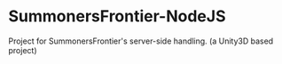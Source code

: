 SummonersFrontier-NodeJS
========================

Project for SummonersFrontier's server-side handling. (a Unity3D based project)